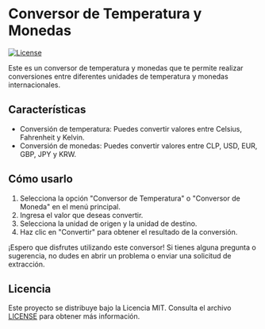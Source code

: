 # Conversor de Temperatura y Monedas

[![License](https://img.shields.io/badge/license-MIT-blue.svg)](LICENSE)

Este es un conversor de temperatura y monedas que te permite realizar conversiones entre diferentes unidades de temperatura y monedas internacionales.

## Características

- Conversión de temperatura: Puedes convertir valores entre Celsius, Fahrenheit y Kelvin.
- Conversión de monedas: Puedes convertir valores entre CLP, USD, EUR, GBP, JPY y KRW.

## Cómo usarlo

1. Selecciona la opción "Conversor de Temperatura" o "Conversor de Moneda" en el menú principal.
2. Ingresa el valor que deseas convertir.
3. Selecciona la unidad de origen y la unidad de destino.
4. Haz clic en "Convertir" para obtener el resultado de la conversión.

¡Espero que disfrutes utilizando este conversor! Si tienes alguna pregunta o sugerencia, no dudes en abrir un problema o enviar una solicitud de extracción.

## Licencia

Este proyecto se distribuye bajo la Licencia MIT. Consulta el archivo [LICENSE](LICENSE) para obtener más información.
